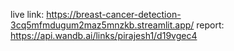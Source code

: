 live link: https://breast-cancer-detection-3cq5mfmdugum2maz5mnzkb.streamlit.app/
report: https://api.wandb.ai/links/pirajesh1/d19vgec4

